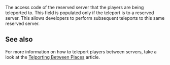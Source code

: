 The access code of the reserved server that the players are being teleported to. This field is populated only if the teleport is to a reserved server. This allows developers to perform subsequent teleports to this same reserved server.

See also
--------

For more information on how to teleport players between servers, take a look at the [Telporting Between Places](../../../articles/Teleporting-Between-Places) article.